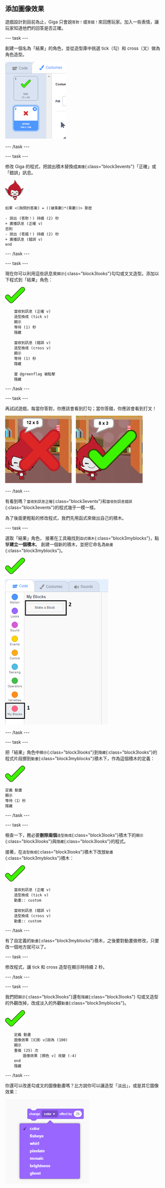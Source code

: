 ## 添加圖像效果

遊戲設計到目前為止，Giga 只會說`答對！`或`答錯！`來回應玩家。加入一些表情，讓玩家知道他們的回答是否正確。

\--- task \---

創建一個名為「結果」的角色，並從造型庫中挑選 tick（勾）和 cross（叉）做為角色造型。

![帶有勾與叉造型的角色](images/brain-result.png)

\--- /task \---

\--- task \---

修改 Giga 的程式，把說出積木替換成`廣播`{:class="block3events"}「正確」或「錯誤」訊息。

![人物角色](images/giga-sprite.png)

```blocks3
如果 <(詢問的答案) = ((被乘數)*(乘數))> 那麼

- 說出 (答對！) 持續 (2) 秒
+ 廣播訊息 (正確 v)
否則
- 說出 (答錯！) 持續 (2) 秒
+ 廣播訊息 (錯誤 v)
end
```

\--- /task \---

\--- task \---

現在你可以利用這些訊息來`顯示`{:class="block3looks"}勾勾或叉叉造型。添加以下程式到「結果」角色：

![結果角色](images/result-sprite.png)

```blocks3
    當收到訊息 (正確 v)
    造型換成 (tick v)
    顯示
    等待 (1) 秒
    隱藏

    當收到訊息 (錯誤 v)
    造型換成 (cross v)
    顯示
    等待 (1) 秒
    隱藏

    當 @greenflag 被點擊
    隱藏
```

\--- /task \---

\--- task \---

再試試遊戲，每當你答對，你應該會看到打勾；當你答錯，你應該會看到打叉！

![勾表示答對，叉表示答錯](images/brain-test-answer.png)

\--- /task \---

有看到嗎？`當收到訊息正確`{:class="block3events"}和`當收到訊息錯誤`{:class="block3events"}的程式幾乎一模一樣。

為了後面更輕鬆的修改程式，我們先用函式來做出自己的積木。

\--- task \---

選取「結果」角色， 接著在工具箱找到`函式積木`{:class="block3myblocks"}，點擊**建立一個積木**。 創建一個新的積木，並把它命名為`動畫`{:class="block3myblocks"}。

![結果角色](images/result-sprite.png)

![建立名為動畫的積木](images/brain-animate-function.png)

\--- /task \---

\--- task \---

把「結果」角色中`顯示`{:class="block3looks"}到`隱藏`{:class="block3looks"}的程式片段挪到`動畫`{:class="block3myblocks"}積木下，作為這個積木的定義：

![結果角色](images/result-sprite.png)

```blocks3
定義 動畫
顯示
等待（1）秒
隱藏
```

\--- /task \---

\--- task \---

檢查一下，務必要**刪除兩個**`造型換成`{:class="block3looks"}積木下的`顯示`{:class="block3looks"}與`隱藏`{:class="block3looks"}的程式。

接著，在`造型換成`{:class="block3looks"}積木下改放`動畫`{:class="block3myblocks"}積木：

![結果角色](images/result-sprite.png)

```blocks3
    當收到訊息 (正確 v)
    造型換成 (tick v)
    動畫:: custom

    當收到訊息 (錯誤 v)
    造型換成 (cross v)
    動畫:: custom
```

\--- /task \---

有了自定義的`動畫`{:class="block3myblocks"}積木，之後要對動畫做修改，只要改一個地方就可以了。

\--- task \---

修改程式，讓 tick 和 cross 造型在顯示時持續 2 秒。

\--- /task \---

\--- task \---

我們把`顯示`{:class="block3looks"}還有`隱藏`{:class="block3looks"} 勾或叉造型的外觀改掉，改成淡入的外觀`動畫`{:class="block3myblocks"}。

![結果角色](images/result-sprite.png)

```blocks3
    定義 動畫
    圖像效果 [幻影 v]設為 (100)
    顯示
    重複 (25) 次
        圖像效果 [顏色 v] 改變 (-4)
    end
    隱藏
```

\--- /task \---

你還可以改進勾或叉的圖像動畫嗎？比方說你可以讓造型「淡出」，或是其它圖像效果：

![截圖](images/brain-effects.png)
